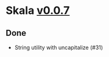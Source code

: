 # Skala [v0.0.7](https://github.com/Kevin-Lee/skala/issues?q=milestone%3A0.0.7+is%3Aclosed)

## Done
* String utility with uncapitalize (#31)

